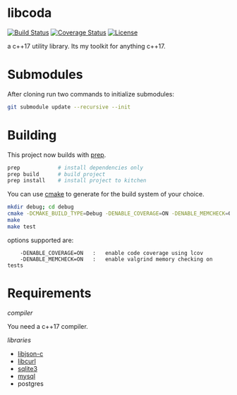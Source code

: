 libcoda
=====

[![Build Status](http://img.shields.io/travis/ryjen/libcoda.svg)](https://travis-ci.org/ryjen/libcoda)
[![Coverage Status](https://coveralls.io/repos/ryjen/libcoda/badge.svg?branch=master&service=github)](https://coveralls.io/github/ryjen/libcoda?branch=master)
[![License](http://img.shields.io/:license-mit-blue.svg)](http://ryjen.mit-license.org)

a c++17 utility library.  Its my toolkit for anything c++17.

Submodules
==========

After cloning run two commands to initialize submodules:

```bash
git submodule update --recursive --init
```

Building
========

This project now builds with [prep](https://github.com/ryjen/prep).

```bash
prep            # install dependencies only
prep build      # build project
prep install    # install project to kitchen
```

You can use [cmake](https://cmake.org) to generate for the build system of your choice.

```bash
mkdir debug; cd debug
cmake -DCMAKE_BUILD_TYPE=Debug -DENABLE_COVERAGE=ON -DENABLE_MEMCHECK=ON ..
make
make test
```

options supported are:

		-DENABLE_COVERAGE=ON   :   enable code coverage using lcov
		-DENABLE_MEMCHECK=ON   :   enable valgrind memory checking on tests

Requirements
============

*compiler*

You need a c++17 compiler.  

*libraries*
- [libjson-c](https://github.com/json-c/json-c)
- [libcurl](http://curl.haxx.se/libcurl/)
- [sqlite3](http://www.sqlite.org)
- [mysql](http://www.mysql.com)
- postgres
